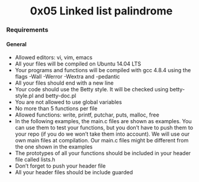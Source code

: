 <h1 align="center">0x05 Linked list palindrome</h1>

### Requirements

#### General

-   Allowed editors: vi, vim, emacs
-   All your files will be compiled on Ubuntu 14.04 LTS
-   Your programs and functions will be compiled with gcc 4.8.4 using the flags -Wall -Werror -Wextra and -pedantic
-   All your files should end with a new line
-   Your code should use the Betty style. It will be checked using betty-style.pl and betty-doc.pl
-   You are not allowed to use global variables
-   No more than 5 functions per file
-   Allowed functions: write, printf, putchar, puts, malloc, free
-   In the following examples, the main.c files are shown as examples. You can use them to test your functions, but you don’t have to push them to your repo (if you do we won’t take them into account). We will use our own main files at compilation. Our main.c files might be different from the one shown in the examples
-   The prototypes of all your functions should be included in your header file called lists.h
-   Don’t forget to push your header file
-   All your header files should be include guarded
